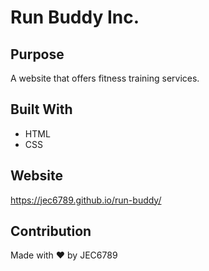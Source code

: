# Run Buddy Inc.

## Purpose
A website that offers fitness training services.

## Built With
* HTML
* CSS

## Website
https://jec6789.github.io/run-buddy/

## Contribution
Made with ❤️ by JEC6789
